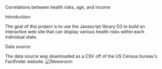 Correlations between health risks, age, and income

Introduction:

The goal of this project is to use the Javascript library D3 to build an interactive web site
that can display various health risks within each individual state.

Data source:

The data source was downloaded as a CSV off of the US Census bureau's Factfinder website.
![Newsroom](https://media.giphy.com/media/v2xIous7mnEYg/giphy.gif)

